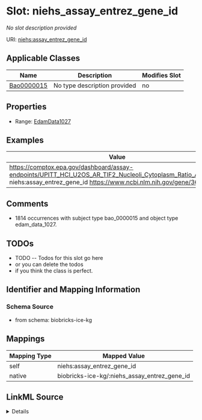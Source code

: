 

# Slot: niehs_assay_entrez_gene_id


_No slot description provided_





URI: [niehs:assay_entrez_gene_id](https://ice.ntp.niehs.nih.gov/property/assay_entrez_gene_id)



<!-- no inheritance hierarchy -->





## Applicable Classes

| Name | Description | Modifies Slot |
| --- | --- | --- |
| [Bao0000015](../classes/Bao0000015.md) | No type description provided |  no  |







## Properties

* Range: [EdamData1027](../classes/EdamData1027.md)






## Examples

| Value |
| --- |
| https://comptox.epa.gov/dashboard/assay-endpoints/UPITT_HCI_U2OS_AR_TIF2_Nucleoli_Cytoplasm_Ratio_Antagonist niehs:assay_entrez_gene_id https://www.ncbi.nlm.nih.gov/gene/367 |

## Comments

* 1814 occurrences with subject type bao_0000015 and object type edam_data_1027.

## TODOs

* TODO -- Todos for this slot go here
* or you can delete the todos
* if you think the class is perfect.

## Identifier and Mapping Information







### Schema Source


* from schema: biobricks-ice-kg




## Mappings

| Mapping Type | Mapped Value |
| ---  | ---  |
| self | niehs:assay_entrez_gene_id |
| native | biobricks-ice-kg/:niehs_assay_entrez_gene_id |




## LinkML Source

<details>
```yaml
name: niehs_assay_entrez_gene_id
description: No slot description provided
todos:
- TODO -- Todos for this slot go here
- or you can delete the todos
- if you think the class is perfect.
comments:
- 1814 occurrences with subject type bao_0000015 and object type edam_data_1027.
examples:
- value: https://comptox.epa.gov/dashboard/assay-endpoints/UPITT_HCI_U2OS_AR_TIF2_Nucleoli_Cytoplasm_Ratio_Antagonist
    niehs:assay_entrez_gene_id https://www.ncbi.nlm.nih.gov/gene/367
from_schema: biobricks-ice-kg
rank: 1000
slot_uri: niehs:assay_entrez_gene_id
alias: niehs_assay_entrez_gene_id
domain_of:
- bao_0000015
range: edam_data_1027

```
</details>